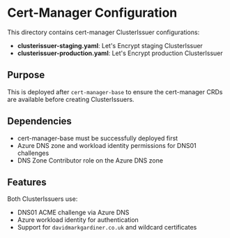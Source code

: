 # Cert-Manager Configuration

This directory contains cert-manager ClusterIssuer configurations:

- **clusterissuer-staging.yaml**: Let's Encrypt staging ClusterIssuer
- **clusterissuer-production.yaml**: Let's Encrypt production ClusterIssuer

## Purpose

This is deployed after `cert-manager-base` to ensure the cert-manager CRDs are available before creating ClusterIssuers.

## Dependencies

- cert-manager-base must be successfully deployed first
- Azure DNS zone and workload identity permissions for DNS01 challenges
- DNS Zone Contributor role on the Azure DNS zone

## Features

Both ClusterIssuers use:

- DNS01 ACME challenge via Azure DNS
- Azure workload identity for authentication
- Support for `davidmarkgardiner.co.uk` and wildcard certificates
